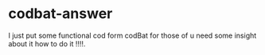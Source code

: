 # codbat-answer
I just put some functional cod form codBat for those of u need some insight about it how to do it !!!!.



